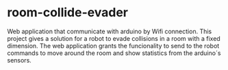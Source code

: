 # room-collide-evader
Web application that communicate with arduino by Wifi connection. This project gives a solution for a robot to evade collisions in a room with a fixed dimension. The web application grants the funcionality to send to the robot commands to move around the room and show statistics from the arduino´s sensors.
